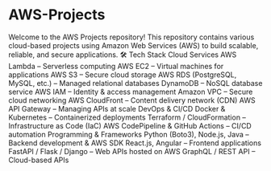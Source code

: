 # AWS-Projects
Welcome to the AWS Projects repository! This repository contains various cloud-based projects using Amazon Web Services (AWS) to build scalable, reliable, and secure applications.
🛠 Tech Stack
Cloud Services
AWS Lambda – Serverless computing
AWS EC2 – Virtual machines for applications
AWS S3 – Secure cloud storage
AWS RDS (PostgreSQL, MySQL, etc.) – Managed relational databases
DynamoDB – NoSQL database service
AWS IAM – Identity & access management
Amazon VPC – Secure cloud networking
AWS CloudFront – Content delivery network (CDN)
AWS API Gateway – Managing APIs at scale
DevOps & CI/CD
Docker & Kubernetes – Containerized deployments
Terraform / CloudFormation – Infrastructure as Code (IaC)
AWS CodePipeline & GitHub Actions – CI/CD automation
Programming & Frameworks
Python (Boto3), Node.js, Java – Backend development & AWS SDK
React.js, Angular – Frontend applications
FastAPI / Flask / Django – Web APIs hosted on AWS
GraphQL / REST API – Cloud-based APIs
